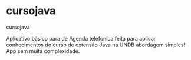 # cursojava
cursojava

Aplicativo básico para de Agenda telefonica feita para aplicar conhecimentos do curso de extensão Java na UNDB abordagem simples!
App sem muita complexidade.
